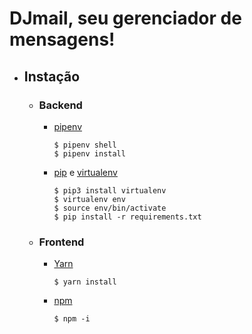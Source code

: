 <h1>DJmail, seu gerenciador de mensagens!</h1>

<ul>
<li>
<h2>Instação</h2>
<ul>
<li><h3><strong>Backend</strong></h3></li>

<ul>
<li><a href="" target="_blank">pipenv</a></li>

```
$ pipenv shell
$ pipenv install
```

<li><a href="" target="_blank">pip</a> e <a href="">virtualenv</a></li>

```
$ pip3 install virtualenv
$ virtualenv env
$ source env/bin/activate
$ pip install -r requirements.txt
```

</ul>


<li><h3><strong>Frontend</strong></h3></li>
<ul>
<li>
<a href="https://yarnpkg.com/pt-BR/" target="_blank">Yarn</a>
</li>

```
$ yarn install
```

<li>
<a  href="https://www.npmjs.com/" target="_blank">npm</a>
</li>

```
$ npm -i
```

</ul>

</ul>
</li>
    